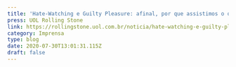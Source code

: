 ```yaml
---
title: 'Hate-Watching e Guilty Pleasure: afinal, por que assistimos o que odiamos ou temos vergonha?'
press: UOL Rolling Stone
link: https://rollingstone.uol.com.br/noticia/hate-watching-e-guilty-pleasures-afinal-por-que-assistimos-o-que-odiamos-ou-temos-vergonha/
category: Imprensa
type: blog
date: 2020-07-30T13:01:31.115Z
draft: false
---
```

